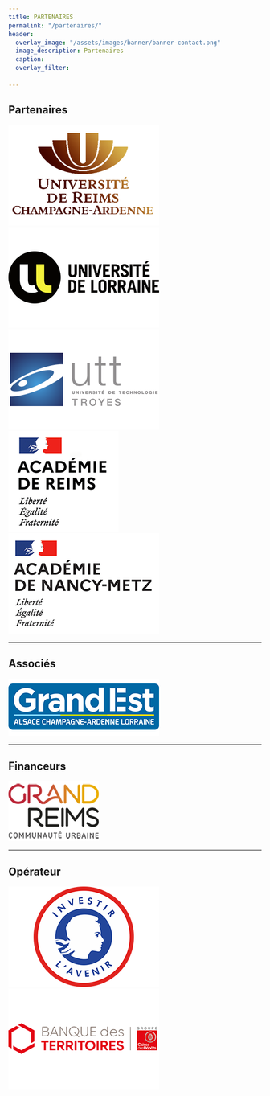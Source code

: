 ```yaml
---
title: PARTENAIRES
permalink: "/partenaires/"
header:
  overlay_image: "/assets/images/banner/banner-contact.png"
  image_description: Partenaires
  caption: 
  overlay_filter: 

---
```

## Partenaires

![](/uploads/urca.png)![](/uploads/ul.png)![](/uploads/utt.png)![](/uploads/2020_logo-ac-reims.png)![](/uploads/19_logoac_nancy_metz_sd.png) 

***

## Associés

![](/uploads/grand_est_logo.png)

***

## Financeurs

![](/uploads/grand-reims.png)

***

## Opérateur

![](/uploads/investir-avenir.png)![](/uploads/banque-territoire.png)